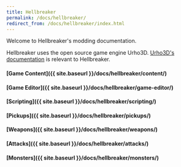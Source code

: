 ```yaml
---
title: Hellbreaker
permalink: /docs/hellbreaker/
redirect_from: /docs/hellbreaker/index.html
---
```


Welcome to Hellbreaker's modding documentation.

Hellbreaker uses the open source game engine Urho3D.
[Urho3D's documentation](https://urho3d.github.io/documentation/HEAD/index.html) is relevant to Hellbreaker.

#### [Game Content]({{ site.baseurl }}/docs/hellbreaker/content/)
#### [Game Editor]({{ site.baseurl }}/docs/hellbreaker/game-editor/)
#### [Scripting]({{ site.baseurl }}/docs/hellbreaker/scripting/)
#### [Pickups]({{ site.baseurl }}/docs/hellbreaker/pickups/)
#### [Weapons]({{ site.baseurl }}/docs/hellbreaker/weapons/)
#### [Attacks]({{ site.baseurl }}/docs/hellbreaker/attacks/)
#### [Monsters]({{ site.baseurl }}/docs/hellbreaker/monsters/)
